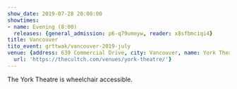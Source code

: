 ```yaml
---
show_date: 2019-07-28 20:00:00
showtimes:
- name: Evening (8:00)
  releases: {general_admission: p6-q79umeyw, reader: x8sfbmciqi4}
title: Vancouver
tito_event: grttwak/vancouver-2019-july
venue: {address: 639 Commercial Drive, city: Vancouver, name: York Theatre, province: BC,
  url: 'https://thecultch.com/venues/york-theatre/'}
---
```


The York Theatre is wheelchair accessible.
